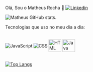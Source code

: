 Olá, Sou o Matheus Rocha 👋
[![Linkedin](https://img.shields.io/badge/LinkedIn-0077B5?style=for-the-badge&logo=linkedin&logoColor=white)]()

![Matheus GitHub stats](https://github-readme-stats.vercel.app/api?username=Marthplays&show_icons=true&theme=radical).

Tecnologias que uso no meu dia a dia:
<div style="display: inline_block"><br/>

  <img align="center" alt="JavaScript" src="https://img.shields.io/badge/javascript-F7DF1E?style=for-the-badge&logo=javascript&logoColor=black&logoSize=auto"/>

  <img align="center" alt="CSS" src="https://img.shields.io/badge/CSS3-1572B6?style=for-the-badge&logo=CSS3"/>

  <img align="center" alt="HTML" src="https://cdn.jsdelivr.net/gh/devicons/devicon@latest/icons/javascript/javascript-original.svg" width="40" height="40"/>

  <img align="center" alt="Java" src="https://cdn.jsdelivr.net/gh/devicons/devicon@latest/icons/java/java-original-wordmark.svg" width="40" height="40"/>

</div>

<br/>

[![Top Langs](https://github-readme-stats.vercel.app/api/top-langs/?username=Marthplays)](https://github.com/anuraghazra/github-readme-stats)
